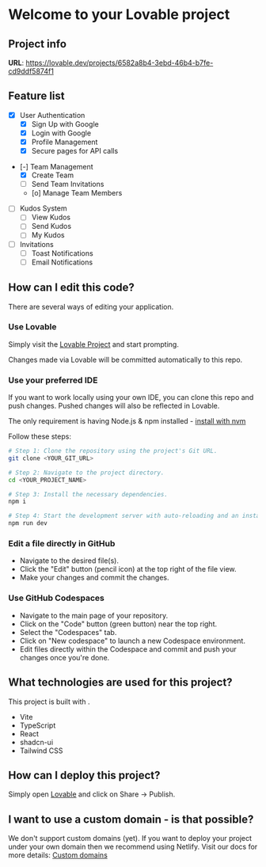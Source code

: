 # Welcome to your Lovable project

## Project info

**URL**: <https://lovable.dev/projects/6582a8b4-3ebd-46b4-b7fe-cd9ddf5874f1>

## Feature list

- [x] User Authentication
  - [x] Sign Up with Google
  - [x] Login with Google
  - [x] Profile Management
  - [x] Secure pages for API calls
- [-] Team Management
  - [x] Create Team
  - [ ] Send Team Invitations
  - [o] Manage Team Members
- [ ] Kudos System
  - [ ] View Kudos
  - [ ] Send Kudos
  - [ ] My Kudos
- [ ] Invitations
  - [ ] Toast Notifications
  - [ ] Email Notifications

## How can I edit this code?

There are several ways of editing your application.

### Use Lovable

Simply visit the [Lovable Project](https://lovable.dev/projects/6582a8b4-3ebd-46b4-b7fe-cd9ddf5874f1) and start prompting.

Changes made via Lovable will be committed automatically to this repo.

### Use your preferred IDE

If you want to work locally using your own IDE, you can clone this repo and push changes. Pushed changes will also be reflected in Lovable.

The only requirement is having Node.js & npm installed - [install with nvm](https://github.com/nvm-sh/nvm#installing-and-updating)

Follow these steps:

```sh
# Step 1: Clone the repository using the project's Git URL.
git clone <YOUR_GIT_URL>

# Step 2: Navigate to the project directory.
cd <YOUR_PROJECT_NAME>

# Step 3: Install the necessary dependencies.
npm i

# Step 4: Start the development server with auto-reloading and an instant preview.
npm run dev
```

### Edit a file directly in GitHub

- Navigate to the desired file(s).
- Click the "Edit" button (pencil icon) at the top right of the file view.
- Make your changes and commit the changes.

### Use GitHub Codespaces

- Navigate to the main page of your repository.
- Click on the "Code" button (green button) near the top right.
- Select the "Codespaces" tab.
- Click on "New codespace" to launch a new Codespace environment.
- Edit files directly within the Codespace and commit and push your changes once you're done.

## What technologies are used for this project?

This project is built with .

- Vite
- TypeScript
- React
- shadcn-ui
- Tailwind CSS

## How can I deploy this project?

Simply open [Lovable](https://lovable.dev/projects/6582a8b4-3ebd-46b4-b7fe-cd9ddf5874f1) and click on Share -> Publish.

## I want to use a custom domain - is that possible?

We don't support custom domains (yet). If you want to deploy your project under your own domain then we recommend using Netlify. Visit our docs for more details: [Custom domains](https://docs.lovable.dev/tips-tricks/custom-domain/)

